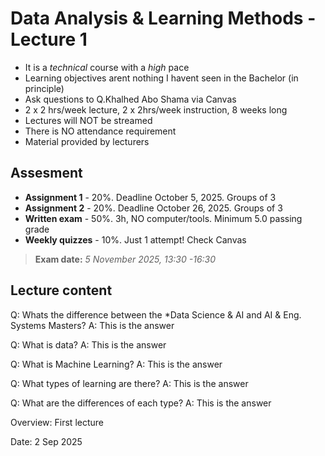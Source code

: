 # Data Analysis & Learning Methods - Lecture 1
- It is a *technical* course with a *high* pace
- Learning objectives arent nothing I havent seen in the Bachelor (in principle)
- Ask questions to Q.Khalhed Abo Shama via Canvas
- 2 x 2 hrs/week lecture, 2 x 2hrs/week instruction, 8 weeks long
- Lectures will NOT be streamed
- There is NO attendance requirement
- Material provided by lecturers

## Assesment
- **Assignment 1** - 20%. Deadline October 5, 2025. Groups of 3
- **Assignment 2** - 20%. Deadline October 26, 2025. Groups of 3
- **Written exam** - 50%. 3h, NO computer/tools. Minimum 5.0 passing grade
- **Weekly quizzes** - 10%. Just 1 attempt! Check Canvas

> **Exam date:** *5 November 2025, 13:30 -16:30*

## Lecture content
Q: Whats the difference between the *Data Science & AI and AI & Eng. Systems Masters?
A: This is the answer

Q: What is data?
A: This is the answer

Q: What is Machine Learning?
A: This is the answer

Q: What types of learning are there?
A: This is the answer

Q: What are the differences of each type?
A: This is the answer



Overview: First lecture

Date: 2 Sep 2025

